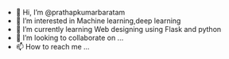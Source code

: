 - 👋 Hi, I’m @prathapkumarbaratam
- 👀 I’m interested in Machine learning,deep learning
- 🌱 I’m currently learning Web designing using Flask and python
- 💞️ I’m looking to collaborate on ...
- 📫 How to reach me ...

<!---
prathapkumarbaratam/prathapkumarbaratam is a ✨ special ✨ repository because its `README.md` (this file) appears on your GitHub profile.
You can click the Preview link to take a look at your changes.
--->
